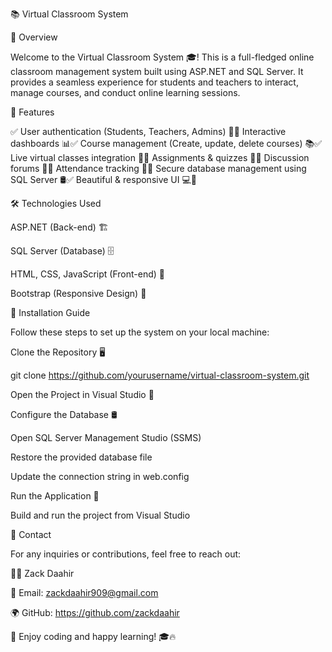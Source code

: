 📚 Virtual Classroom System

🌟 Overview

Welcome to the Virtual Classroom System 🎓! This is a full-fledged online classroom management system built using ASP.NET and SQL Server. It provides a seamless experience for students and teachers to interact, manage courses, and conduct online learning sessions.

🚀 Features

✅ User authentication (Students, Teachers, Admins) 🔐✅ Interactive dashboards 📊✅ Course management (Create, update, delete courses) 📚✅ Live virtual classes integration 🎥✅ Assignments & quizzes 📜✅ Discussion forums 💬✅ Attendance tracking 📅✅ Secure database management using SQL Server 🛢️✅ Beautiful & responsive UI 💻📱

🛠️ Technologies Used

ASP.NET (Back-end) 🏗️

SQL Server (Database) 🗄️

HTML, CSS, JavaScript (Front-end) 🎨

Bootstrap (Responsive Design) 📱

📂 Installation Guide

Follow these steps to set up the system on your local machine:

Clone the Repository 🖥️

 git clone https://github.com/yourusername/virtual-classroom-system.git

Open the Project in Visual Studio 🎯

Configure the Database 🛢️

Open SQL Server Management Studio (SSMS)

Restore the provided database file

Update the connection string in web.config

Run the Application 🚀

Build and run the project from Visual Studio

📩 Contact

For any inquiries or contributions, feel free to reach out:

👨‍💻 Zack Daahir

📧 Email: zackdaahir909@gmail.com

🌍 GitHub: https://github.com/zackdaahir

🚀 Enjoy coding and happy learning! 🎓🔥

